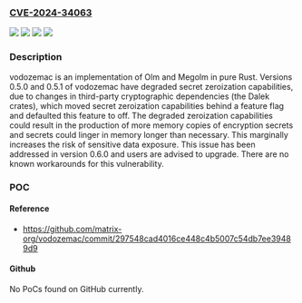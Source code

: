 ### [CVE-2024-34063](https://cve.mitre.org/cgi-bin/cvename.cgi?name=CVE-2024-34063)
![](https://img.shields.io/static/v1?label=Product&message=vodozemac&color=blue)
![](https://img.shields.io/static/v1?label=Version&message=%3E%3D%200.5.0%2C%20%3C%200.6.0%20&color=brightgreen)
![](https://img.shields.io/static/v1?label=Version&message=0.5.0%20&color=brightgreen)
![](https://img.shields.io/static/v1?label=Vulnerability&message=CWE-1188%3A%20Insecure%20Default%20Initialization%20of%20Resource&color=brightgreen)

### Description

vodozemac is an implementation of Olm and Megolm in pure Rust. Versions 0.5.0 and 0.5.1 of vodozemac have degraded secret zeroization capabilities, due to changes in third-party cryptographic dependencies (the Dalek crates), which moved secret zeroization capabilities behind a feature flag and defaulted this feature to off. The degraded zeroization capabilities could result in the production of more memory copies of encryption secrets and secrets could linger in memory longer than necessary. This marginally increases the risk of sensitive data exposure. This issue has been addressed in version 0.6.0 and users are advised to upgrade. There are no known workarounds for this vulnerability.

### POC

#### Reference
- https://github.com/matrix-org/vodozemac/commit/297548cad4016ce448c4b5007c54db7ee39489d9

#### Github
No PoCs found on GitHub currently.

